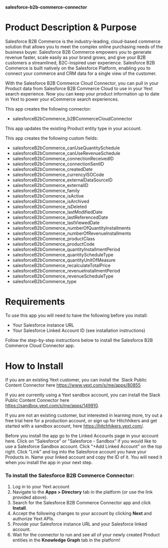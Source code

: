 #### salesforce-b2b-commerce-connector

# Product Description & Purpose

Salesforce B2B Commerce is the industry-leading, cloud-based commerce solution that allows you to meet the complex online purchasing needs of the business buyer. Salesforce B2B Commerce empowers you to generate revenue faster, scale easily as your brand grows, and give your B2B customers a streamlined, B2C-inspired user experience. Salesforce B2B Commerce is built natively on the Salesforce Platform, enabling you to connect your commerce and CRM data for a single view of the customer.

With the Salesforce B2B Commerce Cloud Connector, you can pull in your Product data from Salesforce B2B Commerce Cloud to use in your Yext search experience. Now you can keep your product information up to date in Yext to power your eCommerce search experiences.

This app creates the following connector:	

- salesforceB2bCommerce\_b2BCommerceCloudConnector

This app updates the existing Product entity type in your account.

This app creates the following custom fields:

- salesforceB2bCommerce\_canUseQuantitySchedule
- salesforceB2bCommerce\_canUseRevenueSchedule
- salesforceB2bCommerce\_connectionReceivedID
- salesforceB2bCommerce\_connectionSentID
- salesforceB2bCommerce\_createdDate
- salesforceB2bCommerce\_currencyISOCode
- salesforceB2bCommerce\_externalDataSourceID
- salesforceB2bCommerce\_externalID
- salesforceB2bCommerce\_family
- salesforceB2bCommerce\_isActive
- salesforceB2bCommerce\_isArchived
- salesforceB2bCommerce\_isDeleted
- salesforceB2bCommerce\_lastModifiedDate
- salesforceB2bCommerce\_lastReferencedDate
- salesforceB2bCommerce\_lastViewedDate
- salesforceB2bCommerce\_numberOfQuantityInstallments
- salesforceB2bCommerce\_numberOfRevenueInstallments
- salesforceB2bCommerce\_productClass
- salesforceB2bCommerce\_productCode
- salesforceB2bCommerce\_quantityInstallmentPeriod
- salesforceB2bCommerce\_quantityScheduleType
- salesforceB2bCommerce\_quantityUnitOfMeasure
- salesforceB2bCommerce\_recalculateTotalPrice
- salesforceB2bCommerce\_revenueInstallmentPeriod
- salesforceB2bCommerce\_revenueScheduleType
- salesforceB2bCommerce\_type

# Requirements

To use this app you will need to have the following before you install:

- Your Salesforce instance URL
- Your Salesforce Linked Account ID (see installation instructions)

Follow the step-by-step instructions below to install the Salesforce B2B Commerce Cloud Connector app.

# How to Install

If you are an existing Yext customer, you can install the  Slack Public Content Connector here <https://www.yext.com/s/me/apps/80855>

If you are currently using a Yext sandbox account, you can install the Slack Public Content Connector here <https://sandbox.yext.com/s/me/apps/149910>.

If you are not an existing customer, but interested in learning more, try out a free trial here for a production account, or sign up for Hitchhikers and get started with a sandbox account, here <https://hitchhikers.yext.com/>. 

Before you install the app go to the Linked Accounts page in your account here. Click on "Salesforce" or "Salesforce - Sandbox" if you would like to use a Salesforce Sandbox account. Click "+Add Linked Account" on the top right. Click "Link" and log into the Salesforce account you have your Products in. Name your linked account and copy the ID of it. You will need it when you install the app in your next step. 

### To install the Salesforce B2B Commerce Connector:

1. Log in to your Yext account
2. Navigate to the **Apps > Directory** tab in the platform (or use the link provided above).
3. Search for the Salesforce B2B Commerce Connector app and click **Install**.
4. Accept the following changes to your account by clicking **Next** and authorize Yext APIs.
5. Provide your Salesforce instance URL and your Salesforce linked account.
6. Wait for the connector to run and see all of your newly created Product entities in the **Knowledge Graph** tab in the platform!






